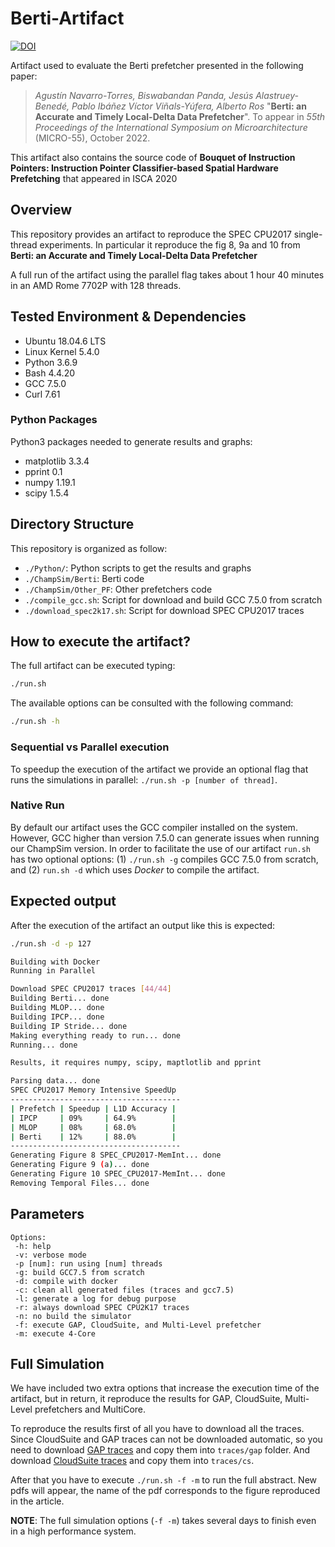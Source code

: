 # Berti-Artifact

[![DOI](https://zenodo.org/badge/518392799.svg)](https://zenodo.org/badge/latestdoi/518392799)

Artifact used to evaluate the Berti prefetcher presented in the following paper:
>*Agustín Navarro-Torres, Biswabandan Panda, Jesús Alastruey-Benedé, Pablo Ibáñez 
>Víctor Viñals-Yúfera, Alberto Ros*
>"**Berti: an Accurate and Timely Local-Delta Data Prefetcher**".
>To appear in _55th Proceedings of the International Symposium on 
Microarchitecture_ (MICRO-55), October 2022.

This artifact also contains the source code of **Bouquet of Instruction Pointers: Instruction Pointer
Classifier-based Spatial Hardware Prefetching** that appeared in ISCA 2020

## Overview

This repository provides an artifact to reproduce the SPEC CPU2017 single-thread
experiments. In particular it reproduce the fig 8, 9a and 10 from **Berti: an
Accurate and Timely Local-Delta Data Prefetcher**

A full run of the artifact using the parallel flag takes about 1 hour 40 minutes
in an AMD Rome 7702P with 128 threads.

## Tested Environment & Dependencies

- Ubuntu 18.04.6 LTS
- Linux Kernel 5.4.0
- Python 3.6.9
- Bash 4.4.20
- GCC 7.5.0
- Curl 7.61

### Python Packages

Python3 packages needed to generate results and graphs:

- matplotlib 3.3.4
- pprint 0.1
- numpy 1.19.1
- scipy 1.5.4

## Directory Structure

This repository is organized as follow:
- `./Python/`: Python scripts to get the results and graphs
- `./ChampSim/Berti`: Berti code
- `./ChampSim/Other_PF`: Other prefetchers code
- `./compile_gcc.sh`: Script for download and build GCC 7.5.0 from scratch
- `./download_spec2k17.sh`: Script for download SPEC CPU2017 traces

## How to execute the artifact?

The full artifact can be executed typing:

```Bash
./run.sh
```

The available options can be consulted with the following command:

```Bash
./run.sh -h
```

### Sequential vs Parallel execution

To speedup the execution of the artifact we provide an optional flag that runs
the simulations in parallel: `./run.sh -p [number of thread]`.

### Native Run

By default our artifact uses the GCC compiler installed on the system. However,
GCC higher than version 7.5.0 can generate issues when running our ChampSim
version. In order to facilitate the use of our artifact `run.sh` has two
optional options: (1) `./run.sh -g` compiles GCC 7.5.0 from scratch, and (2)
`run.sh -d` which uses *Docker* to compile the artifact.

## Expected output 

After the execution of the artifact an output like this is expected:

```Bash
./run.sh -d -p 127                                                                                                        

Building with Docker
Running in Parallel

Download SPEC CPU2017 traces [44/44]
Building Berti... done
Building MLOP... done
Building IPCP... done
Building IP Stride... done
Making everything ready to run... done
Running... done

Results, it requires numpy, scipy, maptlotlib and pprint

Parsing data... done
SPEC CPU2017 Memory Intensive SpeedUp
--------------------------------------
| Prefetch | Speedup | L1D Accuracy |
| IPCP     | 09%     | 64.9%        |
| MLOP     | 08%     | 68.0%        |
| Berti    | 12%     | 88.0%        |
--------------------------------------
Generating Figure 8 SPEC_CPU2017-MemInt... done
Generating Figure 9 (a)... done
Generating Figure 10 SPEC_CPU2017-MemInt... done
Removing Temporal Files... done
```

## Parameters

```
Options: 
 -h: help
 -v: verbose mode
 -p [num]: run using [num] threads
 -g: build GCC7.5 from scratch
 -d: compile with docker
 -c: clean all generated files (traces and gcc7.5)
 -l: generate a log for debug purpose
 -r: always download SPEC CPU2K17 traces
 -n: no build the simulator
 -f: execute GAP, CloudSuite, and Multi-Level prefetcher
 -m: execute 4-Core
```

## Full Simulation

We have included two extra options that increase the execution time of the
artifact, but in return, it reproduce the results for GAP, CloudSuite, Multi-Level
prefetchers and MultiCore.

To reproduce the results first of all you have to download all the traces. Since
CloudSuite and GAP traces can not be downloaded automatic, so you need to
download [GAP
traces](https://utexas.app.box.com/s/2k54kp8zvrqdfaa8cdhfquvcxwh7yn85/folder/132804668078)
and copy them into `traces/gap` folder. And download [CloudSuite
traces](https://www.dropbox.com/sh/pgmnzfr3hurlutq/AACciuebRwSAOzhJkmj5SEXBa/CRC2_trace?dl=0&subfolder_nav_tracking=1)
and copy them into `traces/cs`.

After that you have to execute `./run.sh -f -m` to run the full abstract. New
pdfs will appear, the name of the pdf corresponds to the figure reproduced in
the article.

**NOTE**: The full simulation options (`-f -m`) takes several days to finish
even in a high performance system.
